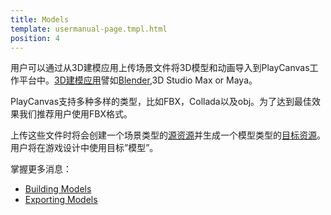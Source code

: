 ```yaml
---
title: Models
template: usermanual-page.tmpl.html
position: 4
---
```


用户可以通过从3D建模应用上传场景文件将3D模型和动画导入到PlayCanvas工作平台中。[3D建模应用][1]譬如[Blender][2],3D Studio Max or Maya。

PlayCanvas支持多种多样的类型，比如FBX，Collada以及obj。为了达到最佳效果我们推荐用户使用FBX格式。

上传这些文件时将会创建一个场景类型的[源资源][3]并生成一个模型类型的[目标资源][4]。
用户将在游戏设计中使用目标”模型”。

掌握更多消息：

* [Building Models][5]
* [Exporting Models][6]

[1]: /user-manual/assets/models/building
[2]: http://blender.org/
[3]: /user-manual/glossary#source_asset
[4]: /user-manual/glossary/#target_asset
[5]: /user-manual/assets/models/building
[6]: /user-manual/assets/models/exporting

